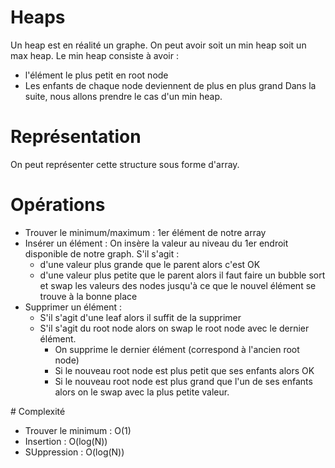 # Heaps
Un heap est en réalité un graphe.
On peut avoir soit un min heap soit un max heap.
Le min heap consiste à avoir :
- l'élément le plus petit en root node
- Les enfants de chaque node deviennent de plus en plus grand
Dans la suite, nous allons prendre le cas d'un min heap.
# Représentation
On peut représenter cette structure sous forme d'array.

# Opérations
- Trouver le minimum/maximum : 1er élément de notre array
- Insérer un élément : On insère la valeur au niveau du 1er endroit disponible de notre graph. S'il s'agit :
    - d'une valeur plus grande que le parent alors c'est OK
    - d'une valeur plus petite que le parent alors il faut faire un bubble sort et swap les valeurs des nodes jusqu'à ce que le nouvel élément se trouve à la bonne place
- Supprimer un élément :
    - S'il s'agit d'une leaf alors il suffit de la supprimer
    - S'il s'agit du root node alors on swap le root node avec le dernier élément.
        - On supprime le dernier élément (correspond à l'ancien root node)
        - Si le nouveau root node est plus petit que ses enfants alors OK
        - Si le nouveau root node est plus grand que l'un de ses enfants alors on le swap avec la plus petite valeur.

# Complexité
- Trouver le minimum : O(1)
- Insertion : O(log(N))
- SUppression : O(log(N))